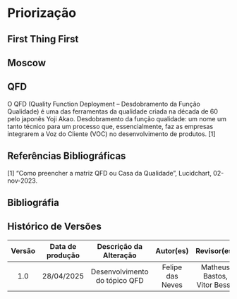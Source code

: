 # Priorização


## **First Thing First**


## **Moscow**

## **QFD**

O QFD (Quality Function Deployment – Desdobramento da Função Qualidade) é uma das ferramentas da qualidade criada na década de 60 pelo japonês Yoji Akao. Desdobramento da função qualidade: um nome um tanto técnico para um processo que, essencialmente, faz as empresas integrarem a Voz do Cliente (VOC) no desenvolvimento de produtos. [1]

## **Referências Bibliográficas**

[1] “Como preencher a matriz QFD ou Casa da Qualidade”, Lucidchart, 02-nov-2023.

## **Bibliográfia**



## Histórico de Versões

| Versão | Data de produção   | Descrição da Alteração                               | Autor(es)             | Revisor(es)      | Data de Revisão |
| :----: | :----------------: | :--------------------------------------------------: | :-------------------: | :-------------:  |  :-----------: |
| 1.0 | 28/04/2025 | Desenvolvimento do tópico QFD | Felipe das Neves | Matheus Bastos, Vitor Bessa | 28/04/25 |